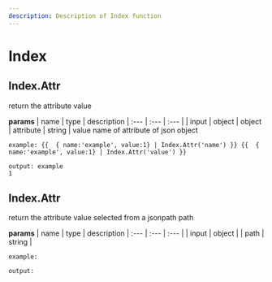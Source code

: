```yaml
---
description: Description of Index function
---
```


# Index


## Index.Attr
return the attribute value


**params**
    | name | type  | description
    | :--- | :---  | :---        |
    | input | object  | object
    | attribute | string  | value  name of attribute of json object

```
example: {{  { name:'example', value:1} | Index.Attr('name') }} {{  { name:'example', value:1} | Index.Attr('value') }}

output: example
1

```
## Index.Attr
return the attribute value selected from a jsonpath path


**params**
    | name | type  | description
    | :--- | :---  | :---        |
    | input | object  | 
    | path | string  | 

```
example: 

output: 

```


